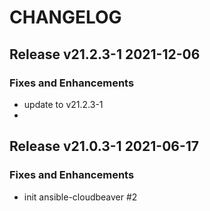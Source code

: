 # CHANGELOG

## Release v21.2.3-1  2021-12-06
### Fixes and Enhancements
- update to v21.2.3-1
- 
## Release v21.0.3-1  2021-06-17
### Fixes and Enhancements
- init ansible-cloudbeaver #2


